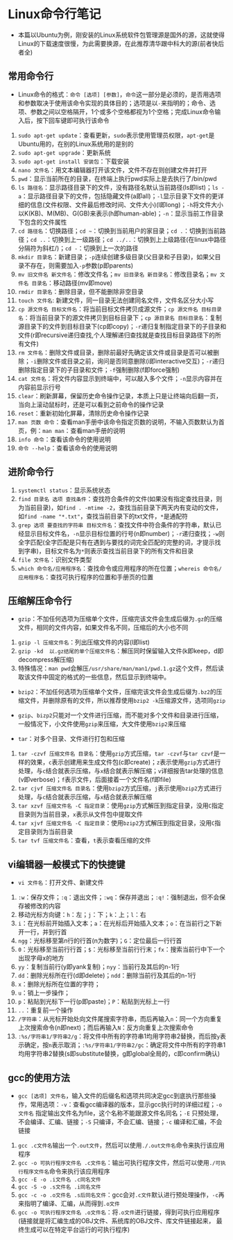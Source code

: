 # Linux命令行笔记

* 本篇以Ubuntu为例，刚安装的Linux系统软件包管理源是国外的源，这就使得Linux的下载速度很慢，为此需要换源，在此推荐清华跟中科大的源(前者快后者全)

## 常用命令行

* Linux命令的格式：`命令 [选项] [参数]`，`命令`这一部分是必须的，是否用选项和参数取决于使用该命令实现的具体目的；选项是以`-`来指明的；命令、选项、参数之间以空格隔开，1个或多个空格都视为1个空格；完成Linux命令输入后，按下回车键即可执行该命令

1. `sudo apt-get update`：查看更新，`sudo`表示使用管理员权限，`apt-get`是Ubuntu用的，在别的Linux系统用的是别的
2. `sudo apt-get upgrade`：更新系统
3. `sudo apt-get install 安装包`：下载安装
4. `nano 文件名`：用文本编辑器打开该文件，文件不存在则创建文件并打开
5. `pwd`：显示当前所在的目录，在终端上执行pwd实际上是去执行了/bin/pwd
6. `ls 路径名`：显示路径目录下的文件，没有路径名默认当前路径(ls即list)；`ls -a`：显示路径目录下的文件，包括隐藏文件(a即all)；`-l`显示目录下文件的更详细的信息(文件权限、文件最后修改时间、文件大小)(l即long)；`-h`将文件大小以K(KB)、M(MB)、G(GB)来表示(h即human-able)；`-n`：显示当前工作目录下包含的文件属性
7. `cd 路径名`：切换路径；`cd ~`：切换到当前用户的家目录；`cd .`：切换到当前路径；`cd ..`：切换到上一级路径；`cd ../..`：切换到上上级路径(在linux中路径分隔符为斜杠/)；`cd -`：切换到上一次的路径
8. `mkdir 目录名`：新建目录；`-p`连续创建多级目录(父目录和子目录)，如果父目录不存在，则需要加入`-p`参数(p即parents)
9.  `mv 旧文件名 新文件名`：修改文件名；`mv 旧目录名 新目录名`：修改目录名；`mv 文件名 目录名`：移动路径(mv即move)
10. `rmdir 目录名`：删除目录，但不能删除非空目录
11. `touch 文件名`: 新建文件，同一目录无法创建同名文件，文件名区分大小写
12. `cp 源文件名 目标文件名`：将当前目标文件拷贝成源文件；`cp 源文件名 目标目录名`：将当前目录下的源文件拷贝到目标目录下；`cp 源目录名 目标目录名`：复制源目录下的文件到目标目录下(cp即copy)；`-r`递归复制指定目录下的子目录和文件(r即recursive递归查找,个人理解递归查找就是查找目标目录路径下的所有文件)
13. `rm 文件名`：删除文件或目录，删除前最好先确定该文件或目录是否可以被删除；`-i`删除文件或目录之前，询问是否同意删除(i即interactive交互)；`-r`递归删除指定目录下的子目录和文件；`-f`强制删除(f即force强制)
14. `cat 文件名`：将文件内容显示到终端中，可以敲入多个文件；`-n`显示内容并在内容前显示行号
15. `clear`：刷新屏幕，保留历史命令操作记录，本质上只是让终端向后翻一页，当向上滚动鼠标时，还是可以看到之前命令的操作记录
16. `reset`：重新初始化屏幕，清除历史命令操作记录
17. `man 页数 命令`：查看man手册中该命令指定页数的说明，不输入页数默认为首页，例：`man man`：查看man手册的说明
18. `info 命令`：查看该命令的使用说明
19. `命令 --help`：查看该命令的使用说明

## 进阶命令行

1. `systemctl status`：显示系统状态
2. `find 目录名 选项 查找条件`：查找符合条件的文件(如果没有指定查找目录，则为当前目录)，如`find . -mtime -2`，查找当前目录下两天内有变动的文件，如`find -name "*.txt"`，查找当前目录下的txt文件，`*`是通配符
3. `grep 选项 要查找的字符串 目标文件名`：查找文件中符合条件的字符串，默认已经显示目标文件名，`-n`显示目标位置的行号(n即number)；`-r`递归查找；`-w`则全字匹配(全字匹配是只有在遇到与要找的词完全匹配的完整的词，才提示找到字串)，目标文件名为`*`则表示查找当前目录下的所有文件和目录
4. `file 文件名`：识别文件类型
5. `which 命令名/应用程序名`：查找命令或应用程序的所在位置；`whereis 命令名/应用程序名`：查找可执行程序的位置和手册页的位置

## 压缩解压命令行

* `gzip`：不加任何选项为压缩单个文件，压缩完该文件会生成后缀为`.gz`的压缩文件，相同的文件内容，如果文件名不同，压缩后的大小也不同
  
1. `gzip -l 压缩文件名`：列出压缩文件的内容(l即list)
2. `gzip -kd  以.gz结尾的单个压缩文件名`：解压同时保留输入文件(k即keep，d即decompress解压缩)
3. 特殊情况：`man pwd`会解压`/usr/share/man/man1/pwd.1.gz`这个文件，然后读取该文件中固定的格式的一些信息，然后显示到终端中。

* `bzip2`：不加任何选项为压缩单个文件，压缩完该文件会生成后缀为`.bz2`的压缩文件，并删除原有的文件，所以推荐使用`bzip2 -k`压缩源文件，选项同`gzip`

* `gzip`、`bizp2`只能对一个文件进行压缩，而不能对多个文件和目录进行压缩，一般情况下，小文件使用`gzip`来压缩，大文件使用`bzip2`来压缩

* `tar`：对多个目录、文件进行打包和压缩

1. `tar -czvf 压缩文件名 目录名`：使用`gzip`方式压缩，`tar -czvf`与`tar czvf`是一样的效果，`c`表示创建用来生成文件包(c即create)；`z`表示使用`gzip`方式进行处理，与`c`结合就表示压缩，与`x`结合就表示解压缩；`v`详细报告tar处理的信息(v即verbose)；`f`表示文件，后面接着一个文件名(f即file)
2. `tar cjvf 压缩文件名 目录名`：使用`bzip2`方式压缩，`j`表示使用`bzip2`方式进行处理，与`c`结合就表示压缩，与`x`结合就表示解压缩
3. `tar xzvf 压缩文件名 -C 指定目录`：使用`gzip`方式解压到指定目录，没用`C`指定目录则为当前目录，`x`表示从文件包中提取文件
4. `tar xjvf 压缩文件名 -C 指定目录`：使用`bzip2`方式解压到指定目录，没用`C`指定目录则为当前目录
5. `tar tvf 压缩文件名`：查看，`t`表示查看压缩的文件

## vi编辑器一般模式下的快捷键

* `vi 文件名`：打开文件、新建文件

1. `:w`：保存文件；`:q`：退出文件；`:wq`：保存并退出；`:q!`：强制退出，但不会保存被修改的内容
2. 移动光标方向键：`h`：左；`j`：下；`k`：上；`l`：右
3. `i`：在光标前开始插入文本；`a`：在光标后开始插入文本；`o`：在当前行之下新开一行，并到行首
4. `ngg`：光标移至第n行的行首(n为数字)；`G`：定位最后一行行首
5. `0`：光标移至当前行行首；`$`：光标移至当前行行末；`fx`：搜索当前行中下一个出现字母x的地方
6. `yy`：复制当前行(y即yank复制)；`nyy`：当前行及其后的n-1行
7. `dd`：删除光标所在行(d即delete)；`ndd`：删除当前行及其后的n-1行
8. `x`：删除光标所在位置的字符；
9. `u`：销上一步操作；
10. `p`：粘贴到光标下一行(p即paste)；`P`：粘贴到光标上一行
11. `..`：重复前一个操作
12. `/字符串`：从光标开始处向文件尾搜索字符串，而后再输入`n`：同一个方向重复上次搜索命令(n即next)；而后再输入`N`：反方向重复上次搜索命令
13. `:%s/字符串1/字符串2/g`：将文件中所有的字符串1均用字符串2替换，而后按`y`表示确定，按`n`表示取消；`:%s/字符串1/字符串2/gc`：确定将文件中所有的字符串1均用字符串2替换(s即substitute替换，g即global全局的，c即confirm确认)

## gcc的使用方法

* `gcc [选项] 文件名`，输入文件的后缀名和选项共同决定gcc到底执行那些操作，常用选项：`-v`：查看gcc编译器的版本，显示gcc执行时的详细过程；`-o 文件名` 指定输出文件名为file，这个名称不能跟源文件名同名；`-E` 只预处理，不会编译、汇编、链接；`-S` 只编译，不会汇编、链接；`-c` 编译和汇编，不会链接

1. `gcc .c文件名`输出一个`.out文件`，然后可以使用`./.out文件名`命令来执行该应用程序
2. `gcc -o 可执行程序文件名 .c文件名`：输出可执行程序文件，然后可以使用`./可执行程序文件名`命令来执行该应用程序
3. `gcc -E -o .i文件名 .c同名文件`
4. `gcc -S -o .s文件名 .i同名文件`
5. `gcc -c -o .o文件名 .s后同名文件`：gcc会对`.c文件`默认进行预处理操作，`-c`再来指明了编译、汇编，从而得到`.o文件`
6. `gcc -o 可执行程序文件名 .o文件名`：将`.o文件`进行链接，得到可执行应用程序(链接就是将汇编生成的OBJ文件、系统库的OBJ文件、库文件链接起来，
最终生成可以在特定平台运行的可执行程序)